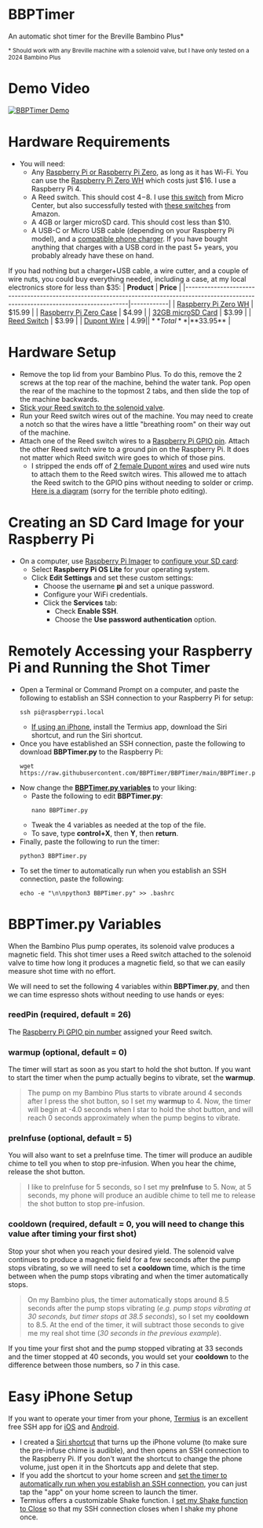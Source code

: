 # BBPTimer
An automatic shot timer for the Breville Bambino Plus*

<sub>\* Should work with any Breville machine with a solenoid valve, but I have only tested on a 2024 Bambino Plus</sub>
# Demo Video
[![BBPTimer Demo](https://i.imgur.com/Ce7qzek.png)](https://youtu.be/D96JdEO-_og)
# Hardware Requirements
* You will need:
	* Any [Raspberry Pi or Raspberry Pi Zero](https://www.raspberrypi.com/products/), as long as it has Wi-Fi. You can use the [Raspberry Pi Zero  WH](https://www.adafruit.com/product/3708) which costs just $16. I use a Raspberry Pi 4.
	* A Reed switch. This should cost $4-$8. I use [this switch](https://www.microcenter.com/product/614938/nte-electronics-switch-white-magnetic-alarm-reed-spst) from Micro Center, but also successfully tested with [these switches](https://www.amazon.com/dp/B0B3D7BM4K) from Amazon.
	* A 4GB or larger microSD card. This should cost less than $10.
	* A USB-C or Micro USB cable (depending on your Raspberry Pi model), and a [compatible phone charger](https://www.raspberrypi.com/documentation/computers/getting-started.html#power-supply). If you have bought anything that charges with a USB cord in the past 5+ years, you probably already have these on hand.

If you had nothing but a charger+USB cable, a wire cutter, and a couple of wire nuts, you could buy everything needed, including a case, at my local electronics store for less than $35:
| **Product**                                                                                                                              | **Price**  |
|------------------------------------------------------------------------------------------------------------------------------------------|------------|
| [Raspberry Pi Zero WH](https://www.microcenter.com/product/502843/raspberry-pi-zero-wh-with-pre-soldered-headers)                        | $15.99     |
| [Raspberry Pi Zero Case](https://www.microcenter.com/product/486577/raspberry-pi-official-raspberry-pi-zero-case-white-red)              | $4.99      |
| [32GB microSD Card](https://www.microcenter.com/product/658457/micro-center-32gb-microsdhc-card-class-10-flash-memory-card-with-adapter) | $3.99      |
| [Reed Switch](https://www.microcenter.com/product/486577/raspberry-pi-official-raspberry-pi-zero-case-white-red)                         | $3.99      |
| [Dupont Wire](https://www.microcenter.com/product/613879/inland-dupont-jumper-wire-20cm-3-pack)                                          | $4.99      |
| **Total**                                                                                                                                | **$33.95** |
# Hardware Setup
* Remove the top lid from your Bambino Plus. To do this, remove the 2 screws at the top rear of the machine, behind the water tank. Pop open the rear of the machine to the topmost 2 tabs, and then slide the top of the machine backwards.
* [Stick your Reed switch to the solenoid valve](https://imgur.com/LNzAFQv).
* Run your Reed switch wires out of the machine. You may need to create a notch so that the wires have a little "breathing room" on their way out of the machine.
* Attach one of the Reed switch wires to a [Raspberry Pi GPIO pin](https://www.raspberrypi.com/documentation/computers/raspberry-pi.html). Attach the other Reed switch wire to a ground pin on the Raspberry Pi. It does not matter which Reed switch wire goes to which of those pins.
	* I stripped the ends off of [2 female Dupont wires](#hardware-requirements) and used wire nuts to attach them to the Reed switch wires. This allowed me to attach the Reed switch to the GPIO pins without needing to solder or crimp. [Here is a diagram](https://imgur.com/sX9urM5) (sorry for the terrible photo editing).
# Creating an SD Card Image for your Raspberry Pi
* On a computer, use [Raspberry Pi Imager](https://www.raspberrypi.com/software/) to [configure your SD card](https://www.raspberrypi.com/documentation/computers/getting-started.html#install-using-imager):
	* Select **Raspberry Pi OS Lite** for your operating system.
	* Click **Edit Settings** and set these custom settings:
		* Choose the username **pi** and set a unique password.
		* Configure your WiFi credentials.
		* Click the **Services** tab:
			* Check **Enable SSH**.
			* Choose the **Use password authentication** option.
# Remotely Accessing your Raspberry Pi and Running the Shot Timer
* Open a Terminal or Command Prompt on a computer, and paste the following to establish an SSH connection to your Raspberry Pi for setup:
	```
 	ssh pi@raspberrypi.local
 	```
 	* [If using an iPhone](#easy-iphone-setup), install the Termius app, download the Siri shortcut, and run the Siri shortcut.
* Once you have established an SSH connection, paste the following to download **BBPTimer.py** to the Raspberry Pi:
	```
	wget https://raw.githubusercontent.com/BBPTimer/BBPTimer/main/BBPTimer.py
 	```
* Now change the [**BBPTimer.py variables**](#bbptimerpy-variables) to your liking:
	* Paste the following to edit **BBPTimer.py**:
		```
		nano BBPTimer.py
  		```
	* Tweak the 4 variables as needed at the top of the file.
	* To save, type **control+X**, then **Y**, then **return**.
* Finally, paste the following to run the timer:
	```
	python3 BBPTimer.py
 	```
* To set the timer to automatically run when you establish an SSH connection, paste the following:
	```
	echo -e "\n\npython3 BBPTimer.py" >> .bashrc
 	```
# BBPTimer.py Variables
When the Bambino Plus pump operates, its solenoid valve produces a magnetic field. This shot timer uses a Reed switch attached to the solenoid valve to time how long it produces a magnetic field, so that we can easily measure shot time with no effort.

We will need to set the following 4 variables within **BBPTimer.py**, and then we can time espresso shots without needing to use hands or eyes:
### reedPin (required, default = 26)

The [Raspberry Pi GPIO pin number](#hardware-setup) assigned your Reed switch.
### warmup (optional, default = 0)

The timer will start as soon as you start to hold the shot button. If you want to start the timer when the pump actually begins to vibrate, set the **warmup**.

> The pump on my Bambino Plus starts to vibrate around 4 seconds after I press the shot button, so I set my **warmup** to 4. Now, the timer will begin at -4.0 seconds when I star to hold the shot button, and will reach 0 seconds approximately when the pump begins to vibrate.
### preInfuse (optional, default = 5)

You will also want to set a preInfuse time. The timer will produce an audible chime to tell you when to stop pre-infusion. When you hear the chime, release the shot button.

> I like to preInfuse for 5 seconds, so I set my **preInfuse** to 5. Now, at 5 seconds, my phone will produce an audible chime to tell me to release the shot button to stop pre-infusion.
### cooldown (required, default = 0, you will need to change this value after timing your first shot)

Stop your shot when you reach your desired yield. The solenoid valve continues to produce a magnetic field for a few seconds after the pump stops vibrating, so we will need to set a **cooldown** time, which is the time between when the pump stops vibrating and when the timer automatically stops.

> On my Bambino plus, the timer automatically stops around 8.5 seconds after the pump stops vibrating (*e.g. pump stops vibrating at 30 seconds, but timer stops at 38.5 seconds*), so I set my **cooldown** to 8.5. At the end of the timer, it will subtract those seconds to give me my real shot time (*30 seconds in the previous example*).

If you time your first shot and the pump stopped vibrating at 33 seconds and the timer stopped at 40 seconds, you would set your **cooldown** to the difference between those numbers, so 7 in this case.
# Easy iPhone Setup

If you want to operate your timer from your phone, [Termius](https://termius.com) is an excellent free SSH app for [iOS](https://apps.apple.com/us/app/termius-terminal-ssh-client/id549039908) and [Android](https://play.google.com/store/apps/details?id=com.server.auditor.ssh.client&hl=en).

* I created a [Siri shortcut](https://www.icloud.com/shortcuts/10f6172827eb40c3b5db1c6a4abbf974) that turns up the iPhone volume (to make sure the pre-infuse chime is audible), and then opens an SSH connection to the Raspberry Pi. If you don't want the shortcut to change the phone volume, just open it in the Shortcuts app and delete that step.
* If you add the shortcut to your home screen and [set the timer to automatically run when you establish an SSH connection](#remotely-accessing-your-raspberry-pi-and-running-the-shot-timer), you can just tap the "app" on your home screen to launch the timer.
* Termius offers a customizable Shake function. I [set my Shake function to Close](https://imgur.com/Tq2rGJY) so that my SSH connection closes when I shake my phone once.
